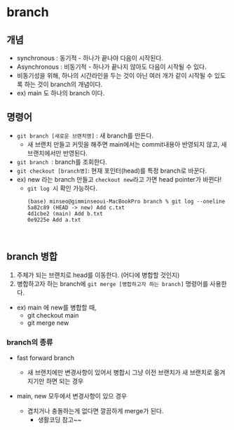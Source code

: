 # branch
## 개념
* synchronous : 동기적 - 하나가 끝나야 다음이 시작된다.
* Asynchronous : 비동기적 - 하나가 끝나지 않아도 다음이 시작될 수 있다.
* 비동기성을 위해, 하나의 시간라인을 두는 것이 아닌 여러 개가 같이 시작될 수 있도록 하는 것이 branch의 개념이다.
* ex) main 도 하나의 branch 이다.

## 명령어
* `git branch [새로운 브랜치명]` : 새 branch를 만든다.
  * 새 브랜치 만들고 커밋을 해주면 main에서는 commit내용아 반영되지 않고, 새 브랜치에서만 반영된다.
* `git branch `: branch를 조회한다.
* `git checkout [branch명]`: 현재 포인터(head)를 특정 branch로 바꾼다. 
* ex) new 라는 branch 만들고 `checkout new`라고 가면 head pointer가 바뀐다!
  * `git log `시 확인 가능하다. 
    ```
    (base) minseo@gimminseoui-MacBookPro branch % git log --oneline
    5a82c89 (HEAD -> new) Add c.txt
    4d1cbe2 (main) Add b.txt
    0e9225e Add a.txt
    ```
<br>

## branch 병합
1. 주체가 되는 브랜치로 head를 이동한다. (어디에 병합할 것인지)
2. 병합하고자 하는 branch에 `git merge [병합하고자 하는 branch]` 명령어를 사용한다.
  * ex) main 에 new를 병합할 때, 
    * git checkout main
    * git merge new
### branch의 종류
  * fast forward branch 
    * 새 브랜치에만 변경사항이 있어서 병합시 그냥 이전 브랜치가 새 브랜치로 옮겨지기만 하면 되는 경우 
  
  * main, new 모두에서 변경사항이 있으 경우 
    * 겹치거나 충돌하는게 없다면 깔끔하게 merge가 된다.
      * 생활코딩 참고~~

